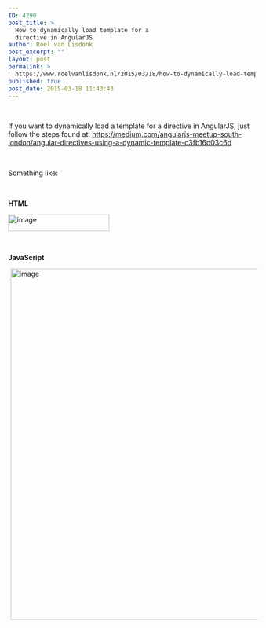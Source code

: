 ```yaml
---
ID: 4290
post_title: >
  How to dynamically load template for a
  directive in AngularJS
author: Roel van Lisdonk
post_excerpt: ""
layout: post
permalink: >
  https://www.roelvanlisdonk.nl/2015/03/18/how-to-dynamically-load-template-for-a-directive-in-angularjs/
published: true
post_date: 2015-03-18 11:43:43
---
```

<p>&#160;</p>  <p>If you want to dynamically load a template for a directive in AngularJS, just follow the steps found at: <a title="https://medium.com/angularjs-meetup-south-london/angular-directives-using-a-dynamic-template-c3fb16d03c6d" href="https://medium.com/angularjs-meetup-south-london/angular-directives-using-a-dynamic-template-c3fb16d03c6d">https://medium.com/angularjs-meetup-south-london/angular-directives-using-a-dynamic-template-c3fb16d03c6d</a></p>  <p>&#160;</p>  <p>Something like:</p>  <p>&#160;</p>  <p><strong>HTML</strong></p>  <p><a href="http://www.roelvanlisdonk.nl/wp-content/uploads/2015/03/image2.png" rel="lightbox"><img title="image" style="border-top: 0px; border-right: 0px; background-image: none; border-bottom: 0px; padding-top: 0px; padding-left: 0px; border-left: 0px; margin: 0px; display: inline; padding-right: 0px" border="0" alt="image" src="http://www.roelvanlisdonk.nl/wp-content/uploads/2015/03/image_thumb2.png" width="206" height="34" /></a></p>  <p>&#160;</p>  <p><strong>JavaScript</strong></p>  <p><a href="http://www.roelvanlisdonk.nl/wp-content/uploads/2015/03/image3.png" rel="lightbox"><img title="image" style="border-top: 0px; border-right: 0px; background-image: none; border-bottom: 0px; padding-top: 0px; padding-left: 0px; border-left: 0px; margin: 0px 5px; display: inline; padding-right: 0px" border="0" alt="image" src="http://www.roelvanlisdonk.nl/wp-content/uploads/2015/03/image_thumb3.png" width="579" height="715" /></a></p>
